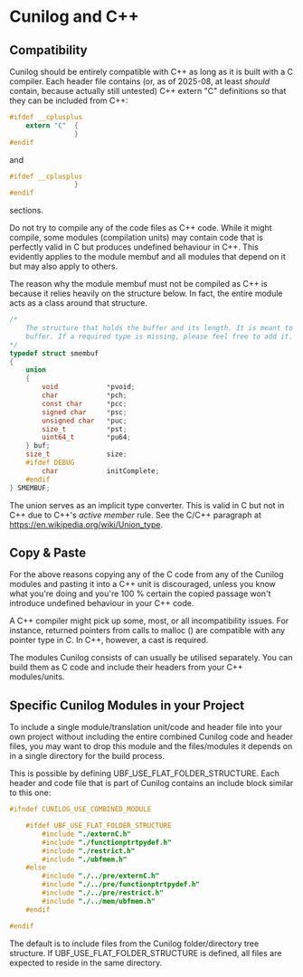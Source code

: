 # Cunilog and C++

## Compatibility

Cunilog should be entirely compatible with C++ as long as it is built with a
C compiler. Each header file contains (or, as of 2025-08, at least *should* contain,
because actually still untested) C++ extern "C" definitions so that they can be
included from C++:
```C
#ifdef __cplusplus
	extern "C"	{
				}
#endif
```
and
```C
#ifdef __cplusplus
				}
#endif
```
sections.

Do not try to compile any of the code files as C++ code. While it might compile,
some modules (compilation units) may contain code that is perfectly valid in C
but produces undefined behaviour in C++. This evidently applies to the module
membuf and all modules that depend on it but may also apply to others.

The reason why the module membuf must not be compiled as C++ is because it relies
heavily on the structure below. In fact, the entire module acts as a class around
that structure.
```C
/*
	The structure that holds the buffer and its length. It is meant to be a generic
	buffer. If a required type is missing, please feel free to add it.
*/
typedef struct smembuf
{
	union
	{
		void			*pvoid;
		char			*pch;
		const char      *pcc;
		signed char		*psc;
		unsigned char	*puc;
		size_t			*pst;
		uint64_t		*pu64;
	} buf;
	size_t				size;
	#ifdef DEBUG
		char			initComplete;
	#endif
} SMEMBUF;
```
The union serves as an implicit type converter. This is valid in C but not in
C++ due to C++'s *active member* rule. See the C/C++ paragraph at https://en.wikipedia.org/wiki/Union_type.

## Copy & Paste

For the above reasons copying any of the C code from any of the Cunilog modules
and pasting it into a C++ unit is discouraged, unless you know what you're doing and
you're 100 % certain the copied passage won't introduce undefined behaviour in your C++ code.

A C++ compiler might pick up some, most, or all incompatibility issues. For
instance, returned pointers from calls to malloc () are compatible with any
pointer type in C. In C++, however, a cast is required.

The modules Cunilog consists of can usually be utilised separately. You can build
them as C code and include their headers from your C++ modules/units.

## Specific Cunilog Modules in your Project

To include a single module/translation unit/code and header file into your own
project without including the entire combined Cunilog code and header files,
you may want to drop this module and the files/modules it depends on in a single
directory for the build process.

This is possible by defining UBF_USE_FLAT_FOLDER_STRUCTURE. Each header and code
file that is part of Cunilog contains an include block similar to this one:
```C
#ifndef CUNILOG_USE_COMBINED_MODULE

	#ifdef UBF_USE_FLAT_FOLDER_STRUCTURE
		#include "./externC.h"
		#include "./functionptrtpydef.h"
		#include "./restrict.h"
		#include "./ubfmem.h"
	#else
		#include "./../pre/externC.h"
		#include "./../pre/functionptrtpydef.h"
		#include "./../pre/restrict.h"
		#include "./../mem/ubfmem.h"
	#endif

#endif
```
The default is to include files from the Cunilog folder/directory tree structure.
If UBF_USE_FLAT_FOLDER_STRUCTURE is defined, all files are expected to reside in
the same directory.
